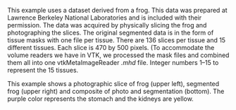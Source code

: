 This example uses a dataset derived from a frog. This data was prepared at Lawrence Berkeley National Laboratories and is included with their permission. The data was acquired by physically slicing the frog and photographing the slices. The original segmented data is in the form of tissue masks with one file per tissue. There are 136 slices per tissue and 15 different tissues. Each slice is 470 by 500 pixels. (To accommodate the volume readers we have in VTK, we processed the mask files and combined them all into one vtkMetaImageReader *.mhd* file. Integer numbers 1–15 to represent the 15 tissues.

This example shows a photographic slice of frog (upper left), segmented frog (upper right) and composite of photo and segmentation (bottom). The purple color represents the stomach and the kidneys are yellow.
